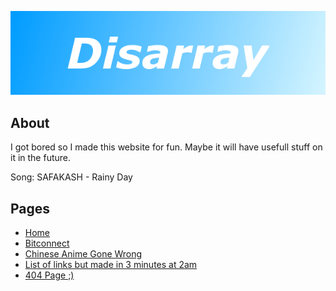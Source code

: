 ![Website banner](https://github.com/digitaldisarray/digitaldisarray.github.io/blob/master/assets/banner.png?raw=true)

## About
I got bored so I made this website for fun.
Maybe it will have usefull stuff on it in the future.

Song: SAFAKASH - Rainy Day

## Pages
 - [Home](https://digitaldisarray.github.io/)
 - [Bitconnect](https://digitaldisarray.github.io/memes/bit.html)
 - [Chinese Anime Gone Wrong](https://digitaldisarray.github.io/memes/wrong.html)
 - [List of links but made in 3 minutes at 2am](https://digitaldisarray.github.io/ali.html)
 - [404 Page ;)](https://digitaldisarray.github.io/404.html)
